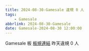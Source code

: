 ```yaml
---
title: 2024-08-30-Gamesale 違規 0 人
tags:
    - Gamesale
abbrlink: 2024-08-30-Gamesale
date: Gamesale-2024-08-30 12:00:00
---
```

Gamesale 板 [板規連結](https://www.ptt.cc/bbs/Gossiping/M.1637425085.A.07D.html)
昨天違規 0 人
